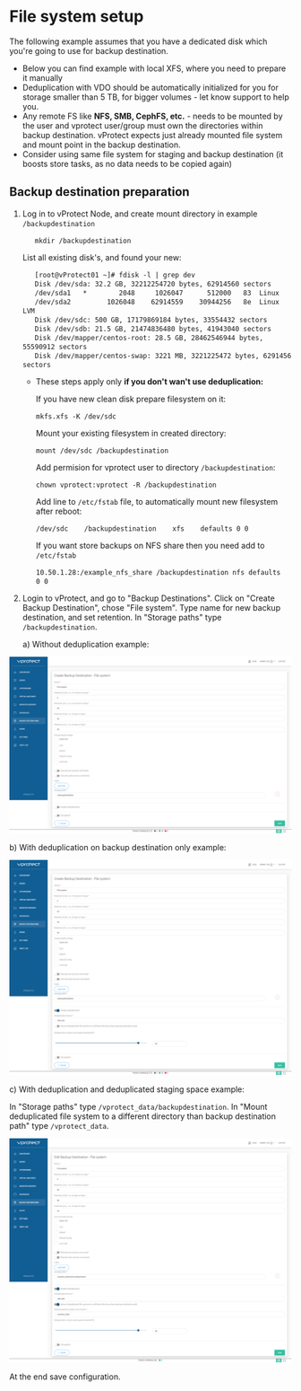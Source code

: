 # File system setup

The following example assumes that you have a dedicated disk which you're going to use for backup destination. 

* Below you can find example with local XFS, where you need to prepare it manually
* Deduplication with VDO should be automatically initialized for you for storage smaller than 5 TB, for bigger volumes - let know support to help you.
* Any remote FS like **NFS, SMB, CephFS, etc.** - needs to be mounted by the user and vprotect user/group must own the directories within backup destination. vProtect expects just already mounted file system and mount point in the backup destination.
* Consider using same file system for staging and backup destination \(it boosts store tasks, as no data needs to be copied again\)

## Backup destination preparation

1. Log in to vProtect Node, and create mount directory in example `/backupdestination`

   ```text
      mkdir /backupdestination
   ```

   List all existing disk's, and found your new:

   ```text
      [root@vProtect01 ~]# fdisk -l | grep dev
      Disk /dev/sda: 32.2 GB, 32212254720 bytes, 62914560 sectors
      /dev/sda1   *        2048     1026047      512000   83  Linux
      /dev/sda2         1026048    62914559    30944256   8e  Linux LVM
      Disk /dev/sdc: 500 GB, 17179869184 bytes, 33554432 sectors
      Disk /dev/sdb: 21.5 GB, 21474836480 bytes, 41943040 sectors
      Disk /dev/mapper/centos-root: 28.5 GB, 28462546944 bytes, 55590912 sectors
      Disk /dev/mapper/centos-swap: 3221 MB, 3221225472 bytes, 6291456 sectors
   ```

   * These steps apply only **if you don't wan't use deduplication:**

     If you have new clean disk prepare filesystem on it:

     ```text
     mkfs.xfs -K /dev/sdc
     ```

     Mount your existing filesystem in created directory:

     ```text
     mount /dev/sdc /backupdestination
     ```

     Add permision for vprotect user to directory `/backupdestination`:

     ```text
     chown vprotect:vprotect -R /backupdestination
     ```

     Add line to `/etc/fstab` file, to automatically mount new filesystem after reboot:

     ```text
     /dev/sdc    /backupdestination    xfs    defaults 0 0
     ```

     If you want store backups on NFS share then you need add to `/etc/fstab`

     ```text
     10.50.1.28:/example_nfs_share /backupdestination nfs defaults  0 0
     ```

2. Login to vProtect, and go to "Backup Destinations". Click on "Create Backup Destination", chose "File system". Type name for new backup destination, and set retention. In "Storage paths" type `/backupdestination`.

   a\) Without deduplication example:

![](../../.gitbook/assets/setup_filessytem.png)

b\) With deduplication on backup destination only example:

![](../../.gitbook/assets/setup_filessytem_dedup.png)

c\) With deduplication and deduplicated staging space example:

In "Storage paths" type `/vprotect_data/backupdestination`. In "Mount deduplicated file system to a different directory than backup destination path" type `/vprotect_data`.

![](../../.gitbook/assets/setup_filessytem_dedup_vpr.png)

At the end save configuration.

